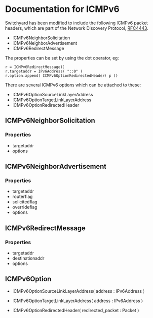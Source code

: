 Documentation for ICMPv6
========================

Switchyard has been modified to include the following ICMPv6 packet headers, which are part of the Network Discovery Protocol, [RFC4443](http://tools.ietf.org/html/rfc4443).

* ICMPv6NeighborSolicitation
* ICMPv6NeighborAdvertisement
* ICMPv6RedirectMessage

The properties can be set by using the dot operator, eg:

```
r = ICMPv6RedirectMessage()
r.targetaddr = IPv6Address( "::0" )
r.option.append( ICMPv6OptionRedirectedHeader( p ))
```

There are several ICMPv6 options which can be attached to these:

* ICMPv6OptionSourceLinkLayerAddress
* ICMPv6OptionTargetLinkLayerAddress
* ICMPv6OptionRedirectedHeader


ICMPv6NeighborSolicitation
--------------------------

### Properties
* targetaddr
* options


ICMPv6NeighborAdvertisement
---------------------------

### Properties
* targetaddr
* routerflag
* solicitedflag
* overrideflag
* options

ICMPv6RedirectMessage
---------------------

### Properties
* targetaddr
* destinationaddr
* options

ICMPv6Option
------------

* ICMPv6OptionSourceLinkLayerAddress( address : IPv6Address )

* ICMPv6OptionTargetLinkLayerAddress( address : IPv6Address )

* ICMPv6OptionRedirectedHeader( redirected_packet : Packet )